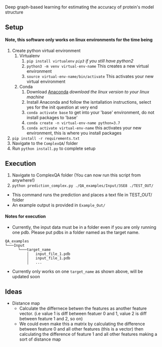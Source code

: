 Deep graph-based learning for estimating the accuracy of protein's model structure

## Setup

#### Note, this software only works on linux environments for the time being

1. Create python virtual environment
	1. Virtualenv
		1. `pip install virtualenv` *`pip3` if you still have python2* 
		1. `python3 -m venv virtual-env-name` This creates a new virtual environment 
		1. `source virtual-env-name/bin/activate` This activates your new virtual environment 
	1. Conda 
		1. Download [Anaconda](https://www.anaconda.com/products/individual) *download the linux version to your linux machine* 
		1. Install Anaconda and follow the isntallation instructions, select yes for the init question at very end
		1. `conda activate base` to get into your 'base' environment, do not install packages to 'base' 
		1. `conda create -n virtual-env-name python=3.7`
		1. `conda activate virtual-env-name` this activates your new environment, this is where you install packages 
1. `pip install -r requirements.txt`
1. Navigate to the `ComplexQA`/ folder 
1. Run `python install.py` to complete setup 

## Execution
1. Navigate to ComplexQA folder (You can now run this script from anywhere!)
1. `python prediction_complex.py ./QA_examples/Input/3SE8 ./TEST_OUT/`
  - This command runs the prediction and places a text file in TEST_OUT/ folder
  - An example output is provided in `Example_Out/`

#### Notes for execution
- Currently, the input data must be in a folder even if you are only running one pdb. Please put pdbs in a folder named as the target name. 
```
QA_examples
└───Input
      └───target_name
          │   input_file_1.pdb
          │   input_file_1.pdb
          │   ...
```
- Currently only works on one `target_name` as shown above, will be updated soon


## Ideas 
* Distance map 
	* Calculate the differnece betwen the features as another feature vector. (i.e value 1 is diff between featuer 0 and 1, value 2 is diff between feature 1 and 2, so on) 
	* We could even make this a matrix by calculating the difference between feature 0 and all other features (this is a vector) then calculating the difference of feature 1 and all other features making a sort of distance map 
